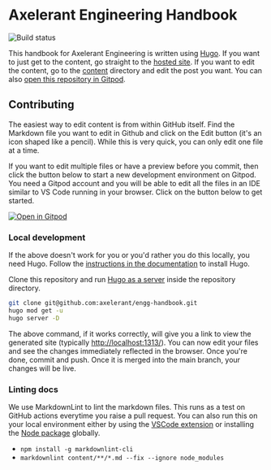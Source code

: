 # Axelerant Engineering Handbook

![Build status](https://github.com/axelerant/engg-handbook/actions/workflows/pages.yml/badge.svg)

This handbook for Axelerant Engineering is written using [Hugo](https://gohugo.io/getting-started/quick-start/). If you want to just get to the content, go straight to the [hosted site](https://axelerant.github.io/engg-handbook). If you want to edit the content, go to the [content](content/) directory and edit the post you want. You can also [open this repository in Gitpod](https://gitpod.io/#https://github.com/axelerant/engg-handbook).

## Contributing

The easiest way to edit content is from within GitHub itself. Find the Markdown file you want to edit in Github and click on the Edit button (it's an icon shaped like a pencil). While this is very quick, you can only edit one file at a time.

If you want to edit multiple files or have a preview before you commit, then click the button below to start a new development environment on Gitpod. You need a Gitpod account and you will be able to edit all the files in an IDE similar to VS Code running in your browser. Click on the button below to get started.

[![Open in Gitpod](https://gitpod.io/button/open-in-gitpod.svg)](https://gitpod.io/#https://github.com/axelerant/engg-handbook)

### Local development

If the above doesn't work for you or you'd rather you do this locally, you need Hugo. Follow the [instructions in the documentation](https://gohugo.io/getting-started/installing/) to install Hugo.

Clone this repository and run [Hugo as a server](https://gohugo.io/getting-started/quick-start/#step-5-start-the-hugo-server) inside the repository directory.

```bash
git clone git@github.com:axelerant/engg-handbook.git
hugo mod get -u
hugo server -D
```

The above command, if it works correctly, will give you a link to view the generated site (typically [http://localhost:1313/](http://localhost:1313/)). You can now edit your files and see the changes immediately reflected in the browser. Once you're done, commit and push. Once it is merged into the main branch, your changes will be live.

### Linting docs

We use MarkdownLint to lint the markdown files. This runs as a test on GitHub actions everytime you raise a pull request. You can also run this on your local environment either by using the [VSCode extension](https://marketplace.visualstudio.com/items?itemName=DavidAnson.vscode-markdownlint) or installing the [Node package](https://github.com/DavidAnson/markdownlint) globally.

- `npm install -g markdownlint-cli`
- `markdownlint content/**/*.md --fix --ignore node_modules`
